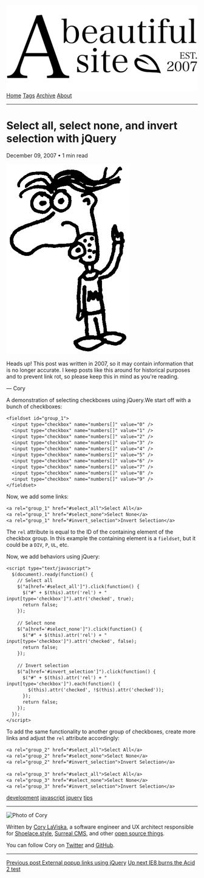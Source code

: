 <a href="../../index.html" class="header-link"><img src="../../images/logos/wordmark.svg" alt="A Beautiful Site" class="wordmark" /></a> <a href="../../index.html" class="nav-item">Home</a> <a href="../../tags/index.html" class="nav-item">Tags</a> <a href="../index.html" class="nav-item">Archive</a> <a href="../../about/index.html" class="nav-item">About</a>

---

# Select all, select none, and invert selection with jQuery

December 09, 2007 • 1 min read

![A drawing of a cartoon man pointing upwards](../../images/artwork/pointer.gif)

Heads up! This post was written in 2007, so it may contain information that is no longer accurate. I keep posts like this around for historical purposes and to prevent link rot, so please keep this in mind as you're reading.

— Cory

A demonstration of selecting checkboxes using jQuery.We start off with a bunch of checkboxes:

    <fieldset id="group_1">
      <input type="checkbox" name="numbers[]" value="0" />
      <input type="checkbox" name="numbers[]" value="1" />
      <input type="checkbox" name="numbers[]" value="2" />
      <input type="checkbox" name="numbers[]" value="3" />
      <input type="checkbox" name="numbers[]" value="4" />
      <input type="checkbox" name="numbers[]" value="5" />
      <input type="checkbox" name="numbers[]" value="6" />
      <input type="checkbox" name="numbers[]" value="7" />
      <input type="checkbox" name="numbers[]" value="8" />
      <input type="checkbox" name="numbers[]" value="9" />
    </fieldset>

Now, we add some links:

    <a rel="group_1" href="#select_all">Select All</a>
    <a rel="group_1" href="#select_none">Select None</a>
    <a rel="group_1" href="#invert_selection">Invert Selection</a>

The `rel` attribute is equal to the ID of the containing element of the checkbox group. In this example the containing element is a `fieldset`, but it could be a `DIV`, `P`, `UL`, etc.

Now, we add behaviors using jQuery:

    <script type="text/javascript">
      $(document).ready(function() {
        // Select all
        $("a[href='#select_all']").click(function() {
          $("#" + $(this).attr('rel') + " input[type='checkbox']").attr('checked', true);
          return false;
        });

        // Select none
        $("a[href='#select_none']").click(function() {
          $("#" + $(this).attr('rel') + " input[type='checkbox']").attr('checked', false);
          return false;
        });

        // Invert selection
        $("a[href='#invert_selection']").click(function() {
          $("#" + $(this).attr('rel') + " input[type='checkbox']").each(function() {
            $(this).attr('checked', !$(this).attr('checked'));
          });
          return false;
        });
      });
    </script>

To add the same functionality to another group of checkboxes, create more links and adjust the `rel` attribute accordingly:

    <a rel="group_2" href="#select_all">Select All</a>
    <a rel="group_2" href="#select_none">Select None</a>
    <a rel="group_2" href="#invert_selection">Invert Selection</a>

    <a rel="group_3" href="#select_all">Select All</a>
    <a rel="group_3" href="#select_none">Select None</a>
    <a rel="group_3" href="#invert_selection">Invert Selection</a>

<a href="../../tags/development/index.html" class="post-tag">development</a> <a href="../../tags/javascript/index.html" class="post-tag">javascript</a> <a href="../../tags/jquery/index.html" class="post-tag">jquery</a> <a href="../../tags/tips/index.html" class="post-tag">tips</a>

---

<img src="http://0.gravatar.com/avatar/bf1b3b95fd5b096a3592247c29667b33?s=512" alt="Photo of Cory" class="avatar avatar-small" />

Written by [Cory LaViska](../../index-4.html), a software engineer and UX architect responsible for [Shoelace.style](https://shoelace.style/), [Surreal CMS](https://www.surrealcms.com/), and other [open source things](https://github.com/claviska).

You can follow Cory on [Twitter](https://twitter.com/bgooonz) and [GitHub](https://github.com/claviska).

---

<a href="../external-popup-links-using-jquery/index.html" class="post-nav-previous"><span class="small">Previous post</span> External popup links using jQuery</a> <a href="../ie8-burns-the-acid-2-test/index.html" class="post-nav-next"><span class="small">Up next</span> IE8 burns the Acid 2 test</a>
